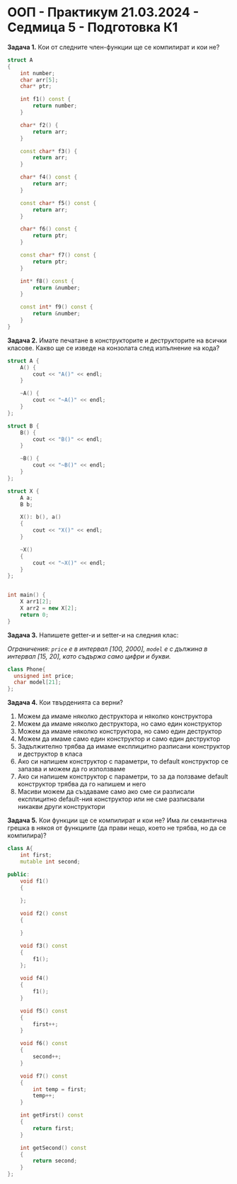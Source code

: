 # OOП - Практикум 21.03.2024 - Седмица 5 - Подготовка К1

**Задача 1.** Кои от следните член-функции ще се компилират и кои не?

```c++
struct A
{
    int number;
    char arr[5];
    char* ptr;

    int f1() const {
        return number;
    }

    char* f2() {
        return arr;
    }

    const char* f3() {
        return arr;
    }

    char* f4() const {
        return arr;
    }

    const char* f5() const {
        return arr;
    }

    char* f6() const {
        return ptr;
    }

    const char* f7() const {
        return ptr;
    }

    int* f8() const {
        return &number;
    }

    const int* f9() const {
        return &number;
    }
}
```

**Задача 2.** Имате печатане в конструкторите и деструкторите на всички класове. Какво ще се изведе на конзолата след изпълнение на кода?

```c++
struct A {
    A() {
        cout << "A()" << endl;
    }

    ~A() {
        cout << "~A()" << endl;
    }
};

struct B {
    B() {
        cout << "B()" << endl;
    }

    ~B() {
        cout << "~B()" << endl;
    }
};

struct X {
    A a;
    B b;

    X(): b(), a() 
    {
        cout << "X()" << endl;
    }

    ~X()
    {
        cout << "~X()" << endl;
    }
};


int main() {
    X arr1[2];
    X arr2 = new X[2];
    return 0;
}
```

**Задача 3.** Напишете getter-и и setter-и на следния клас:

*Ограничения: `price` е в интервал [100, 2000], `model` е с дължина в интервал [15, 20], като съдържа само цифри и букви.*

```c++
class Phone{
  unsigned int price;
  char model[21];
};
```

**Задача 4.** Кои твърденията са верни?
1. Можем да имаме няколко деструктора и няколко конструктора
2. Можем да имаме няколко деструктора, но само един конструктор
3. Можем да имаме няколко конструктора, но само един деструктор
4. Можем да имаме само един конструктор и само един деструктор
5. Задължително трябва да имаме експлицитно разписани конструктор и деструктор в класа
6. Ако си напишем конструктор с параметри, то default конструктор се запазва и можем да го използваме
7. Ако си напишем конструктор с параметри, то за да ползваме default конструктор трябва да го напишем и него
8. Масиви можем да създаваме само ако сме си разписали експлицитно default-ния конструктор или не сме разписвали никакви други конструктори

**Задача 5.** Кои функции ще се компилират и кои не? Има ли семантична грешка в някоя от функциите (да прави нещо, което не трябва, но да се компилира)?

```c++
class A{
    int first;
    mutable int second;

public:
    void f1()
    {
        
    };

    void f2() const 
    {     

    }

    void f3() const
    {
        f1();
    };

    void f4() 
    {
        f1();
    }

    void f5() const
    {
        first++;
    }

    void f6() const
    {
        second++;
    }

    void f7() const
    {
        int temp = first;
        temp++;
    }

    int getFirst() const
    {
        return first;
    }

    int getSecond() const
    {
        return second;
    }
};
```
